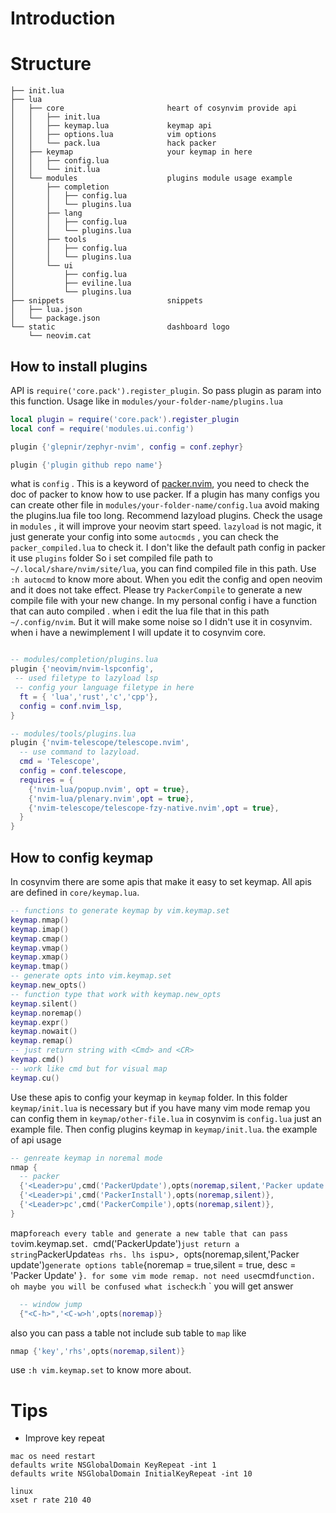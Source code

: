 # Introduction

# Structure

```
├── init.lua  
├── lua
│   ├── core                       heart of cosynvim provide api
│   │   ├── init.lua
│   │   ├── keymap.lua             keymap api
│   │   ├── options.lua            vim options
│   │   └── pack.lua               hack packer
│   ├── keymap                     your keymap in here
│   │   ├── config.lua
│   │   └── init.lua
│   └── modules                    plugins module usage example
│       ├── completion
│       │   ├── config.lua
│       │   └── plugins.lua
│       ├── lang
│       │   ├── config.lua
│       │   └── plugins.lua
│       ├── tools
│       │   ├── config.lua
│       │   └── plugins.lua
│       └── ui
│           ├── config.lua
│           ├── eviline.lua
│           └── plugins.lua
├── snippets                       snippets 
│   ├── lua.json
│   └── package.json
└── static                         dashboard logo
    └── neovim.cat

```

## How to install plugins

API is `require('core.pack').register_plugin`.
So pass plugin as param into this function. Usage
like in `modules/your-folder-name/plugins.lua`

```lua
local plugin = require('core.pack').register_plugin
local conf = require('modules.ui.config')

plugin {'glepnir/zephyr-nvim', config = conf.zephyr}

plugin {'plugin github repo name'}
```

what is `config` . This is a keyword of [packer.nvim](https://github.com/wbthomason/packer.nvim), you need to check the doc of packer to know how to use packer.
If a plugin has many configs you can create other file in `modules/your-folder-name/config.lua` avoid
making the
plugins.lua file too long. Recommend lazyload plugins. Check the usage in `modules` , it will improve your neovim
start speed. `lazyload` is not magic, it just generate your config into some `autocmds` , you can check the
`packer_compiled.lua` to check it. I don't like the default path config in packer it use `plugins` folder  So i set
compiled file path to `~/.local/share/nvim/site/lua`, you can find compiled file in this path. Use `:h autocmd`
to know more about. When you edit the config and open neovim and it does not take effect. Please try
`PackerCompile` to generate a new compile file with your new change. In my personal config i have a function that
can auto compiled . when i edit the lua file that in this path `~/.config/nvim`. But it will make some noise so I didn't
use it in cosynvim. when i have a newimplement I will update it to cosynvim core.

```lua

-- modules/completion/plugins.lua
plugin {'neovim/nvim-lspconfig',
 -- used filetype to lazyload lsp
 -- config your language filetype in here
  ft = { 'lua','rust','c','cpp'},
  config = conf.nvim_lsp,
}

-- modules/tools/plugins.lua
plugin {'nvim-telescope/telescope.nvim',
  -- use command to lazyload.
  cmd = 'Telescope',
  config = conf.telescope,
  requires = {
    {'nvim-lua/popup.nvim', opt = true},
    {'nvim-lua/plenary.nvim',opt = true},
    {'nvim-telescope/telescope-fzy-native.nvim',opt = true},
  }
}
```

## How to config keymap

In cosynvim there are some apis that make it easy to set keymap. All apis are defined in `core/keymap.lua`.

```lua
-- functions to generate keymap by vim.keymap.set
keymap.nmap()
keymap.imap()
keymap.cmap()
keymap.vmap()
keymap.xmap()
keymap.tmap()
-- generate opts into vim.keymap.set
keymap.new_opts()
-- function type that work with keymap.new_opts
keymap.silent()
keymap.noremap()
keymap.expr()
keymap.nowait()
keymap.remap()
-- just return string with <Cmd> and <CR>
keymap.cmd()
-- work like cmd but for visual map
keymap.cu()
```

Use these apis to config your keymap in `keymap` folder. In this folder `keymap/init.lua` is necessary but if you
have many vim mode remap you can config them in `keymap/other-file.lua` in cosynvim is `config.lua` just an
example file. Then config plugins keymap in `keymap/init.lua`. the example of api usage

```lua
-- genreate keymap in noremal mode
nmap {
  -- packer
  {'<Leader>pu',cmd('PackerUpdate'),opts(noremap,silent,'Packer update')},
  {'<Leader>pi',cmd('PackerInstall'),opts(noremap,silent)},
  {'<Leader>pc',cmd('PackerCompile'),opts(noremap,silent)},
}
```

map` foreach every table and generate a new table that can pass to `vim.keymap.set`. `cmd('PackerUpdate')` just
return a string `<cmd>PackerUpdate<CR>` as rhs. lhs is `<leader>pu>`, `opts(noremap,silent,'Packer update')` generate options table
`{noremap = true,silent = true, desc = 'Packer Update' }` . for some vim mode remap. not need use `cmd` function. oh maybe you will be
confused what is `<cmd>` check `:h <cmd>` you will get answer

```lua
  -- window jump
  {"<C-h>",'<C-w>h',opts(noremap)}
```

also you can pass a table not include sub table to `map` like

```lua
nmap {'key','rhs',opts(noremap,silent)}
```

use `:h vim.keymap.set` to know more about.

# Tips

- Improve key repeat
```
mac os need restart
defaults write NSGlobalDomain KeyRepeat -int 1
defaults write NSGlobalDomain InitialKeyRepeat -int 10

linux
xset r rate 210 40
```
